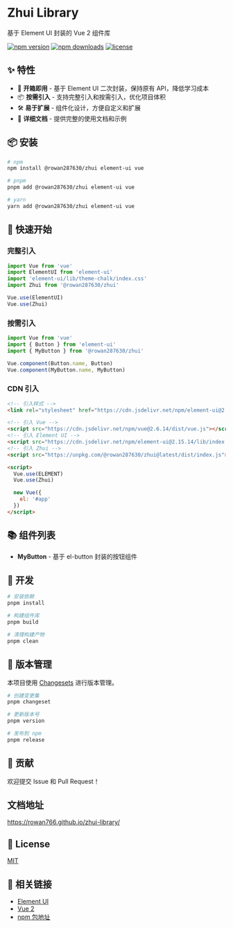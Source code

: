 # Zhui Library

基于 Element UI 封装的 Vue 2 组件库

[![npm version](https://img.shields.io/npm/v/@rowan287630/zhui.svg)](https://www.npmjs.com/package/@rowan287630/zhui)
[![npm downloads](https://img.shields.io/npm/dm/@rowan287630/zhui.svg)](https://www.npmjs.com/package/@rowan287630/zhui)
[![license](https://img.shields.io/npm/l/@rowan287630/zhui.svg)](https://github.com/rowan766/zhui-library/blob/main/LICENSE)

## ✨ 特性

- 🚀 **开箱即用** - 基于 Element UI 二次封装，保持原有 API，降低学习成本
- 📦 **按需引入** - 支持完整引入和按需引入，优化项目体积
- 🛠️ **易于扩展** - 组件化设计，方便自定义和扩展
- 📖 **详细文档** - 提供完整的使用文档和示例

## 📦 安装

```bash
# npm
npm install @rowan287630/zhui element-ui vue

# pnpm
pnpm add @rowan287630/zhui element-ui vue

# yarn
yarn add @rowan287630/zhui element-ui vue
```

## 🚀 快速开始

### 完整引入

```js
import Vue from 'vue'
import ElementUI from 'element-ui'
import 'element-ui/lib/theme-chalk/index.css'
import Zhui from '@rowan287630/zhui'

Vue.use(ElementUI)
Vue.use(Zhui)
```

### 按需引入

```js
import Vue from 'vue'
import { Button } from 'element-ui'
import { MyButton } from '@rowan287630/zhui'

Vue.component(Button.name, Button)
Vue.component(MyButton.name, MyButton)
```

### CDN 引入

```html
<!-- 引入样式 -->
<link rel="stylesheet" href="https://cdn.jsdelivr.net/npm/element-ui@2.15.14/lib/theme-chalk/index.css">

<!-- 引入 Vue -->
<script src="https://cdn.jsdelivr.net/npm/vue@2.6.14/dist/vue.js"></script>
<!-- 引入 Element UI -->
<script src="https://cdn.jsdelivr.net/npm/element-ui@2.15.14/lib/index.js"></script>
<!-- 引入 Zhui -->
<script src="https://unpkg.com/@rowan287630/zhui@latest/dist/index.js"></script>

<script>
  Vue.use(ELEMENT)
  Vue.use(Zhui)

  new Vue({
    el: '#app'
  })
</script>
```

## 📚 组件列表

- **MyButton** - 基于 el-button 封装的按钮组件

## 🔨 开发

```bash
# 安装依赖
pnpm install

# 构建组件库
pnpm build

# 清理构建产物
pnpm clean
```

## 📝 版本管理

本项目使用 [Changesets](https://github.com/changesets/changesets) 进行版本管理。

```bash
# 创建变更集
pnpm changeset

# 更新版本号
pnpm version

# 发布到 npm
pnpm release
```

## 🤝 贡献

欢迎提交 Issue 和 Pull Request！


## 文档地址


https://rowan766.github.io/zhui-library/

## 📄 License

[MIT](./LICENSE)

## 🔗 相关链接

- [Element UI](https://element.eleme.io/)
- [Vue 2](https://v2.vuejs.org/)
- [npm 包地址](https://www.npmjs.com/package/@rowan287630/zhui)
